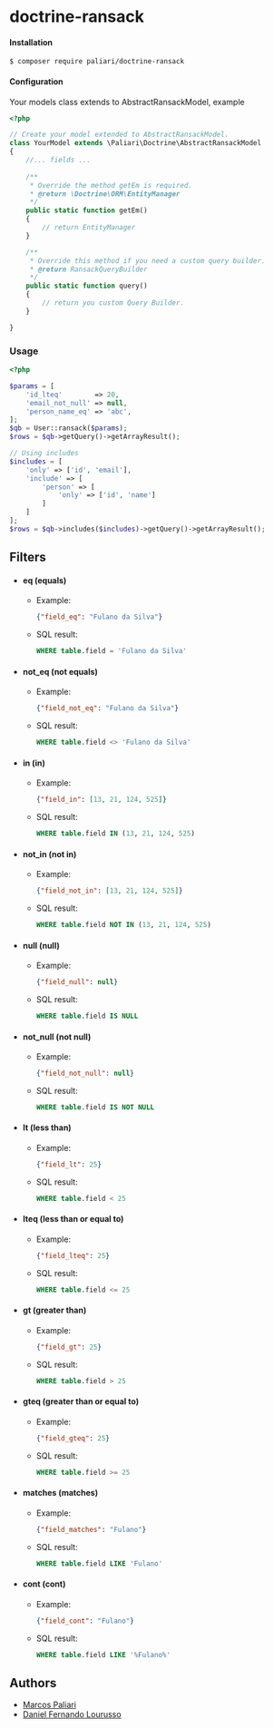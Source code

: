 # doctrine-ransack
#### Installation
	
	$ composer require paliari/doctrine-ransack

#### Configuration

Your models class extends to AbstractRansackModel, example

```php
<?php

// Create your model extended to AbstractRansackModel.
class YourModel extends \Paliari\Doctrine\AbstractRansackModel
{
    //... fields ...
     
    /**
     * Override the method getEm is required.
     * @return \Doctrine\ORM\EntityManager
     */
    public static function getEm()
    {
        // return EntityManager
    }

    /**
     * Override this method if you need a custom query builder.
     * @return RansackQueryBuilder
     */
    public static function query()
    {
        // return you custom Query Builder.
    }

}

```
### Usage

```php
<?php

$params = [
    'id_lteq'        => 20,
    'email_not_null' => null,
    'person_name_eq' => 'abc',
];
$qb = User::ransack($params);
$rows = $qb->getQuery()->getArrayResult();

// Using includes
$includes = [
    'only' => ['id', 'email'],
    'include' => [
        'person' => [
            'only' => ['id', 'name']
        ]
    ]
];
$rows = $qb->includes($includes)->getQuery()->getArrayResult();


```

## Filters

  - #### eq (equals)
    - Example: 
  
      ```json
      {"field_eq": "Fulano da Silva"}
      ```
  
    - SQL result: 
  
      ```sql 
      WHERE table.field = 'Fulano da Silva'
      ```
    
  - #### not_eq (not equals)
    - Example: 
  
      ```json
      {"field_not_eq": "Fulano da Silva"}
      ```
  
    - SQL result: 
  
      ```sql 
      WHERE table.field <> 'Fulano da Silva'
      ```
    
  - #### in (in)
    - Example: 
  
      ```json
      {"field_in": [13, 21, 124, 525]}
      ```
  
    - SQL result: 
  
      ```sql 
      WHERE table.field IN (13, 21, 124, 525)
      ```
    
  - #### not_in (not in)
    - Example: 
  
      ```json
      {"field_not_in": [13, 21, 124, 525]}
      ```
  
    - SQL result: 
  
      ```sql 
      WHERE table.field NOT IN (13, 21, 124, 525)
      ```
    
  - #### null (null)
    - Example: 
  
      ```json
      {"field_null": null}
      ```
  
    - SQL result: 
  
      ```sql 
      WHERE table.field IS NULL
      ```
    
  - #### not_null (not null)
    - Example: 
  
      ```json
      {"field_not_null": null}
      ```
  
    - SQL result: 
  
      ```sql 
      WHERE table.field IS NOT NULL
      ```
    
  - #### lt (less than)
    - Example: 
  
      ```json
      {"field_lt": 25}
      ```
  
    - SQL result: 
  
      ```sql 
      WHERE table.field < 25
      ```
    
  - #### lteq (less than or equal to)
    - Example: 
  
      ```json
      {"field_lteq": 25}
      ```
  
    - SQL result: 
  
      ```sql 
      WHERE table.field <= 25
      ```

  - #### gt (greater than)
    - Example: 
  
      ```json
      {"field_gt": 25}
      ```
  
    - SQL result: 
  
      ```sql 
      WHERE table.field > 25
      ```
    
  - #### gteq (greater than or equal to)
    - Example: 
  
      ```json
      {"field_gteq": 25}
      ```
  
    - SQL result: 
  
      ```sql 
      WHERE table.field >= 25
      ```
    
  - #### matches (matches)
    - Example: 
  
      ```json
      {"field_matches": "Fulano"}
      ```
  
    - SQL result: 
  
      ```sql 
      WHERE table.field LIKE 'Fulano'
      ```
    
  - #### cont (cont)
    - Example: 
  
      ```json
      {"field_cont": "Fulano"}
      ```
  
    - SQL result: 
  
      ```sql 
      WHERE table.field LIKE '%Fulano%'
      ```


## Authors

- [Marcos Paliari](http://paliari.com.br)
- [Daniel Fernando Lourusso](http://dflourusso.com.br)
